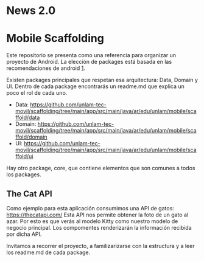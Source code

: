 # News 2.0


# Mobile Scaffolding

Este repositorio se presenta como una referencia para organizar un proyecto de Android. La elección de packages está
basada en las recomendaciones de android [1].

Existen packages principales que respetan esa arquitectura: Data, Domain y UI. Dentro de cada package encontrarás un
readme.md que explica un poco el rol de cada uno.

- Data: https://github.com/unlam-tec-movil/scaffolding/tree/main/app/src/main/java/ar/edu/unlam/mobile/scaffold/data
- Domain: https://github.com/unlam-tec-movil/scaffolding/tree/main/app/src/main/java/ar/edu/unlam/mobile/scaffold/domain
- UI: https://github.com/unlam-tec-movil/scaffolding/tree/main/app/src/main/java/ar/edu/unlam/mobile/scaffold/ui

Hay otro package, core, que contiene elementos que son comunes a todos los packages.

## The Cat API

Como ejemplo para esta aplicación consumimos una API de gatos: https://thecatapi.com/ Esta API nos permite obtener la
foto de un gato al azar. Por esto es que verás al modelo Kitty como nuestro modelo de negocio principal. Los compomentes
renderizarán la información recibida por dicha API.

Invitamos a recorrer el proyecto, a familizarizarse con la estructura y a leer los readme.md de cada package.


[1]: https://developer.android.com/topic/architecture#recommended-app-arch
